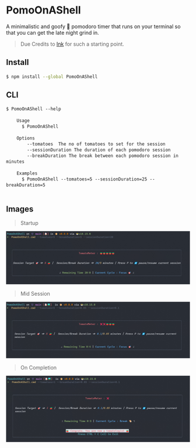 # PomoOnAShell

A minimalistic and goofy 🍅 pomodoro timer that runs on your terminal so that you can get the late night grind in.

> Due Credits to [Ink](https://github.com/vadimdemedes/create-ink-app) for such a starting point.

## Install


```bash
$ npm install --global PomoOnAShell
```

## CLI

```
$ PomoOnAShell --help

	Usage
	  $ PomoOnAShell

	Options
		--tomatoes  The no of tomatoes to set for the session
		--sessionDuration The duration of each pomodoro session
		--breakDuration The break between each pomodoro session in minutes

	Examples
	  $ PomoOnAShell --tomatoes=5 --sessionDuration=25 --breakDuration=5
	
```

## Images


> Startup

![](https://github.com/AshminJayson/PomoOnAShell/blob/main/images/Startup.png)

> Mid Session

![](https://github.com/AshminJayson/PomoOnAShell/blob/main/images/midway.png)

> On Completion
> 
![](https://github.com/AshminJayson/PomoOnAShell/blob/main/images/Completion.png)


